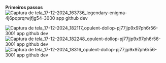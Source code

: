 **Primeiros passos**
![Captura de tela_17-12-2024_163736_legendary-enigma-4j6pqprqrwjfjg54-3000 app github dev](https://github.com/user-attachments/assets/48bd3a3f-bb92-4f70-a4db-bcc39d4217c0)

![Captura de tela_17-12-2024_182117_opulent-dollop-pj77jjp9x97ph6r56-3001 app github dev](https://github.com/user-attachments/assets/36c4d31e-7f0a-4606-befd-6838c15f055b)
![Captura de tela_17-12-2024_182248_opulent-dollop-pj77jjp9x97ph6r56-3001 app github dev](https://github.com/user-attachments/assets/72a9d274-6007-49e5-ad51-51aed27c9a14)
![Captura de tela_17-12-2024_18316_opulent-dollop-pj77jjp9x97ph6r56-3001 app github dev](https://github.com/user-attachments/assets/eaa84463-d179-4550-a542-e3d3b5aa83f7)
